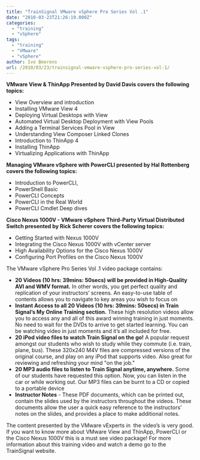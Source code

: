 ```yaml
---
title: "TrainSignal VMware vSphere Pro Series Vol .1"
date: "2010-03-23T21:26:19.000Z"
categories: 
  - "training"
  - "vSphere"
tags: 
  - "training"
  - "VMware"
  - "vSphere"
author: Ivo Beerens
url: /2010/03/23/trainsignal-vmware-vsphere-pro-series-vol-1/
---
```


**VMware View & ThinApp Presented by David Davis covers the following topics:**

- View Overview and introduction
- Installing VMware View 4
- Deploying Virtual Desktops with View
- Automated Virtual Desktop Deployment with View Pools
- Adding a Terminal Services Pool in View
- Understanding View Composer Linked Clones
- Introduction to ThinApp 4
- Installing ThinApp
- Virtualizing Applications with ThinApp

**Managing VMware vSphere with PowerCLI presented by Hal Rottenberg covers the following topics:**

- Introduction to PowerCLI,
- PowerShell Basic
- PowerCLI Concepts
- PowerCLI in the Real World
- PowerCLI Cmdlet Deep dives

**Cisco Nexus 1000V - VMware vSphere Third-Party Virtual Distributed Switch presented by Rick Scherer covers the following topics:**

- Getting Started with Nexus 1000V
- Integrating the Cisco Nexus 1000V with vCenter server
- High Availability Options for the Cisco Nexus 1000V
- Configuring Port Profiles on the Cisco Nexus 1000V

The VMware vSphere Pro Series Vol .1 video package contains:

- **20 Videos (10 hrs: 39mins: 50secs) will be provided in High-Quality AVI and WMV format.** In other words, you get perfect quality and replication of your instructors’ screens. An easy-to-use table of contents allows you to navigate to key areas you wish to focus on
- **Instant Access to all 20 Videos (10 hrs: 39mins: 50secs) in Train Signal’s My Online Training section.** These high resolution videos allow you to access any and all of this award winning training in just moments. No need to wait for the DVDs to arrive to get started learning. You can be watching video in just moments and it’s all included for free.
- **20 iPod video files to watch Train Signal on the go!** A popular request amongst our students who wish to study while they commute (i.e. train, plane, bus). These 320x240 M4V files are compressed versions of the original course, and play on any iPod that supports video. Also great for reviewing and refreshing your mind "on the job."
- **20 MP3 audio files to listen to Train Signal anytime, anywhere.** Some of our students have requested this option. Now, you can listen in the car or while working out. Our MP3 files can be burnt to a CD or copied to a portable device
- **Instructor Notes** - These PDF documents, which can be printed out, contain the slides used by the instructors throughout the videos. These documents allow the user a quick easy reference to the instructors’ notes on the slides, and provides a place to make additional notes.

The content presented by the VMware vExperts in  the video’s is very good. If you want to know more about VMware View and ThinApp, PowerCLI or the Cisco Nexus 1000V this is a must see video package! For more information about this training video and watch a demo go to the TrainSignal website.